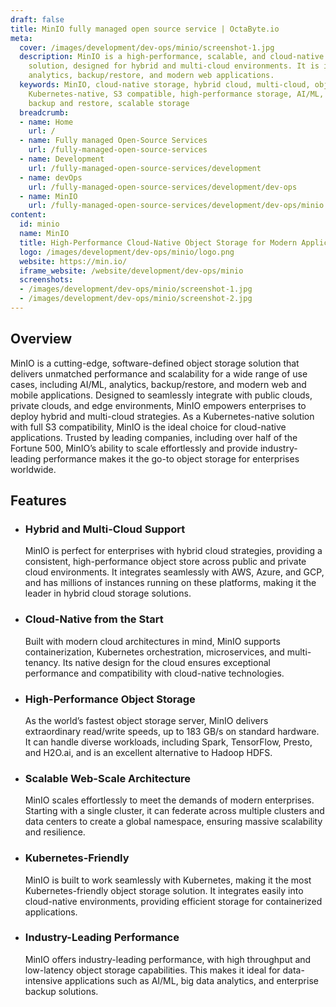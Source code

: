 ```yaml
---
draft: false
title: MinIO fully managed open source service | OctaByte.io
meta:
  cover: /images/development/dev-ops/minio/screenshot-1.jpg
  description: MinIO is a high-performance, scalable, and cloud-native object storage
    solution, designed for hybrid and multi-cloud environments. It is ideal for AI/ML,
    analytics, backup/restore, and modern web applications.
  keywords: MinIO, cloud-native storage, hybrid cloud, multi-cloud, object storage,
    Kubernetes-native, S3 compatible, high-performance storage, AI/ML, analytics,
    backup and restore, scalable storage
  breadcrumb:
  - name: Home
    url: /
  - name: Fully managed Open-Source Services
    url: /fully-managed-open-source-services
  - name: Development
    url: /fully-managed-open-source-services/development
  - name: devOps
    url: /fully-managed-open-source-services/development/dev-ops
  - name: MinIO
    url: /fully-managed-open-source-services/development/dev-ops/minio
content:
  id: minio
  name: MinIO
  title: High-Performance Cloud-Native Object Storage for Modern Applications
  logo: /images/development/dev-ops/minio/logo.png
  website: https://min.io/
  iframe_website: /website/development/dev-ops/minio
  screenshots:
  - /images/development/dev-ops/minio/screenshot-1.jpg
  - /images/development/dev-ops/minio/screenshot-2.jpg
---
```


## Overview

MinIO is a cutting-edge, software-defined object storage solution that delivers unmatched performance and scalability for a wide range of use cases, including AI/ML, analytics, backup/restore, and modern web and mobile applications. Designed to seamlessly integrate with public clouds, private clouds, and edge environments, MinIO empowers enterprises to deploy hybrid and multi-cloud strategies. As a Kubernetes-native solution with full S3 compatibility, MinIO is the ideal choice for cloud-native applications. Trusted by leading companies, including over half of the Fortune 500, MinIO’s ability to scale effortlessly and provide industry-leading performance makes it the go-to object storage for enterprises worldwide.

## Features

- ### Hybrid and Multi-Cloud Support

  MinIO is perfect for enterprises with hybrid cloud strategies, providing a consistent, high-performance object store across public and private cloud environments. It integrates seamlessly with AWS, Azure, and GCP, and has millions of instances running on these platforms, making it the leader in hybrid cloud storage solutions.

- ### Cloud-Native from the Start

  Built with modern cloud architectures in mind, MinIO supports containerization, Kubernetes orchestration, microservices, and multi-tenancy. Its native design for the cloud ensures exceptional performance and compatibility with cloud-native technologies.

- ### High-Performance Object Storage

  As the world’s fastest object storage server, MinIO delivers extraordinary read/write speeds, up to 183 GB/s on standard hardware. It can handle diverse workloads, including Spark, TensorFlow, Presto, and H2O.ai, and is an excellent alternative to Hadoop HDFS.

- ### Scalable Web-Scale Architecture

  MinIO scales effortlessly to meet the demands of modern enterprises. Starting with a single cluster, it can federate across multiple clusters and data centers to create a global namespace, ensuring massive scalability and resilience.

- ### Kubernetes-Friendly

  MinIO is built to work seamlessly with Kubernetes, making it the most Kubernetes-friendly object storage solution. It integrates easily into cloud-native environments, providing efficient storage for containerized applications.

- ### Industry-Leading Performance

  MinIO offers industry-leading performance, with high throughput and low-latency object storage capabilities. This makes it ideal for data-intensive applications such as AI/ML, big data analytics, and enterprise backup solutions.